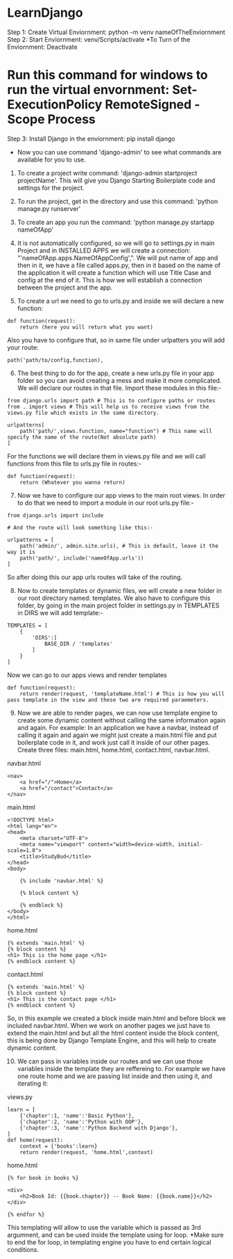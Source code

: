 # LearnDjango

Step 1: Create Virtual Enviornment: python -m venv nameOfTheEnviornment
Step 2: Start Enviornment: venv/Scripts/activate
*To Turn of the Enviornment: Deactivate

# Run this command for windows to run the virtual envornment: Set-ExecutionPolicy RemoteSigned -Scope Process

Step 3: Install Django in the enviornment: pip install django
* Now you can use command 'django-admin' to see what commands are available for you to use.

1. To create a project write command: 'django-admin startproject projectName'. This will give you Django Starting Boilerplate code and settings for the project.

2. To run the project, get in the directory and use this command: 'python manage.py runserver'

3. To create an app you run the command: 'python manage.py startapp nameOfApp'

4. It is not automatically configured, so we will go to settings.py in main Project and in INSTALLED APPS we will create a connection: "'nameOfApp.apps.NameOfAppConfig',". We will put name of app and then in it, we have a file called apps.py, then in it based on the name of the application it will create a function which will use Title Case and config at the end of it. This is how we will establish a connection between the project and the app.

5. To create a url we need to go to urls.py and inside we will declare a new function:
```
def function(request):
    return (here you will return what you want)
```
Also you have to configure that, so in same file under urlpatters you will add your route:
```
path('path/to/config,function),
```

6. The best thing to do for the app, create a new urls.py file in your app folder so you can avoid creating a mess and make it more complicated. We will declare our routes in that file. Import these modules in this file:-
```
from django.urls import path # This is to configure paths or routes
from . import views # This will help us to receive views from the views.py file which exists in the same directory.

urlpatterns[
    path('path/',views.function, name="function") # This name will specify the name of the route(Not absolute path)
]
```
For the functions we will declare them in views.py file and we will call functions from this file to urls.py file in routes:-
```
def function(request):
    return (Whatever you wanna return)
```
7. Now we have to configure our app views to the main root views. In order to do that we need to import a module in our root urls.py file:-
```
from django.urls import include

# And the route will look something like this:-

urlpatterns = [
    path('admin/', admin.site.urls), # This is default, leave it the way it is
    path('path/', include('nameOfApp.urls'))
]
```
So after doing this our app urls routes will take of the routing.

8. Now to create templates or dynamic files, we will create a new folder in our root directory named: templates. We also have to configure this folder, by going in the main project folder in settings.py in TEMPLATES in  DIRS we will add template:-
```
TEMPLATES = [
    {
        'DIRS':[
            BASE_DIR / 'templates'
        ]
    }
]
```
Now we can go to our apps views and render templates

```
def function(request):
    return render(request, 'templateName.html') # This is how you will pass template in the view and these two are required paraemeters. 
```

9. Now we are able to render pages, we can now use template engine to create some dynamic content without calling the same information again and again. For example: In an application we have a navbar, instead of calling it again and again we might just create a main.html file and put boilerplate code in it, and work just call it inside of our other pages. Create three files: main.html, home.html, contact.html, navbar.html.

navbar.html
```
<nav>
    <a href="/">Home</a>
    <a href="/contact">Contact</a>
</nav>
```
main.html
```
<!DOCTYPE html>
<html lang="en">
<head>
    <meta charset="UTF-8">
    <meta name="viewport" content="width=device-width, initial-scale=1.0">
    <title>StudyBud</title>
</head>
<body>

    {% include 'navbar.html' %}

    {% block content %}

    {% endblock %}
</body>
</html>
```
home.html
```
{% extends 'main.html' %}
{% block content %}
<h1> This is the home page </h1>
{% endblock content %}
```
contact.html
```
{% extends 'main.html' %}
{% block content %}
<h1> This is the contact page </h1>
{% endblock content %}
```
So, in this example we created a block inside main.html and before block we included navbar.html. When we work on another pages we just have to extend the main.html and but all the html content inside the block content, this is being done by Django Template Engine, and this will help to create dynamic content.

10. We can pass in variables inside our routes and we can use those variables inside the template they are reffereing to. For example we have one route home and we are passing list inside and then using it, and iterating it:

views.py
```
learn = [
    {'chapter':1, 'name':'Basic Python'},
    {'chapter':2, 'name':'Python with OOP'},
    {'chapter':3, 'name':'Python Backend with Django'},
]
def home(request):
    context = {'books':learn}
    return render(request, 'home.html',context)
```
home.html
```
{% for book in books %}

<div>
    <h2>Book Id: {{book.chapter}} -- Book Name: {{book.name}}</h2>
</div>

{% endfor %}
```
This templating will allow to use the variable which is passed as 3rd argumnent, and can be used inside the template using for loop. *Make sure to end the for loop, in templating engine you have to end certain logical conditions.
